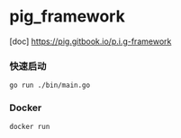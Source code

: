 # pig_framework

[doc] https://pig.gitbook.io/p.i.g-framework

### 快速启动
```shell
go run ./bin/main.go
```

### Docker
```shell
docker run 
```